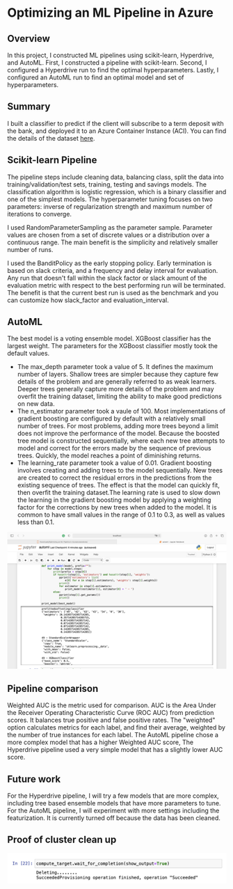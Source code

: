 # Optimizing an ML Pipeline in Azure

## Overview
In this project, I constructed ML pipelines using scikit-learn, Hyperdrive, and AutoML. First, I constructed a pipeline with scikit-learn. Second, I configured a Hyperdrive run to find the optimal hyperparameters. Lastly, I configured an AutoML run to find an optimal model and set of hyperparameters. 

## Summary
I built a classifier to predict if the client will subscribe to a term deposit with the bank, and deployed it to an Azure Container Instance (ACI). You can find the details of the dataset [here](https://archive.ics.uci.edu/ml/datasets/bank+marketing).

## Scikit-learn Pipeline
The pipeline steps include cleaning data, balancing class, split the data into training/validation/test sets, training, testing and savings models. The classification algorithm is logistic regression, which is a binary classifier and one of the simplest models. The hyperparameter tuning focuses on two parameters: inverse of regularization strength and maximum number of iterations to converge.

I used RandomParameterSampling as the parameter sample. Parameter values are chosen from a set of discrete values or a distribution over a continuous range. The main benefit is the simplicity and relatively smaller number of runs. 

I used the BanditPolicy as the early stopping policy. Early termination is based on slack criteria, and a frequency and delay interval for evaluation. Any run that doesn't fall within the slack factor or slack amount of the evaluation metric with respect to the best performing run will be terminated. The benefit is that the current best run is used as the benchmark and you can customize how slack_factor and evaluation_interval. 

## AutoML
The best model is a voting ensemble model. XGBoost classifier has the largest weight. The parameters for the XGBoost classifier mostly took the default values. 
- The max_depth parameter took a value of 5. It defines the maximum number of layers. Shallow trees are simpler because they capture few details of the problem and are generally referred to as weak learners. Deeper trees generally capture more details of the problem and may overfit the training dataset, limiting the ability to make good predictions on new data. 
- The n_estimator parameter took a vaule of 100. Most implementations of gradient boosting are configured by default with a relatively small number of trees. For most problems, adding more trees beyond a limit does not improve the performance of the model. Because the boosted tree model is constructed sequentially, where each new tree attempts to model and correct for the errors made by the sequence of previous trees. Quickly, the model reaches a point of diminishing returns.
- The learning_rate parameter took a value of 0.01. Gradient boosting involves creating and adding trees to the model sequentially. New trees are created to correct the residual errors in the predictions from the existing sequence of trees.
The effect is that the model can quickly fit, then overfit the training dataset.The learning rate is used to slow down the learning in the gradient boosting model by applying a weighting factor for the corrections by new trees when added to the model. It is common to have small values in the range of 0.1 to 0.3, as well as values less than 0.1.

![](screenshots/best_model.png)

## Pipeline comparison
Weighted AUC is the metric used for comparison. AUC is the  Area Under the Receiver Operating Characteristic Curve (ROC AUC) from prediction scores. It balances true positive and false positive rates. The "weighted" option calculates metrics for each label, and find their average, weighted by the number of true instances for each label. The AutoML pipeline chose a more complex model that has a higher Weighted AUC score, The Hyperdrive pipeline used a very simple model that has a slightly lower AUC score.

## Future work
For the Hyperdrive pipeline, I will try a few models that are more complex, including tree based ensemble models that have more parameters to tune.  For the AutoML pipeline, I will experiment with more settings including the featurization. It is currently turned off because the data has been cleaned. 

## Proof of cluster clean up
![](screenshots/delete.png)
